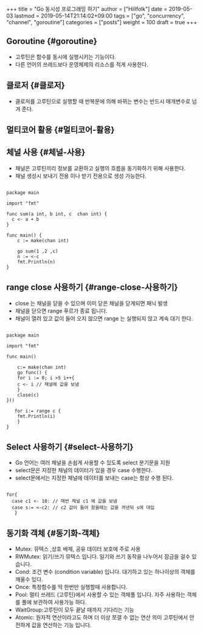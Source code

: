 +++
title = "Go 동시성 프로그래밍 하기"
author = ["Hillfolk"]
date = 2019-05-03
lastmod = 2019-05-14T21:14:02+09:00
tags = ["go", "concurrency", "channel", "goroutine"]
categories = ["posts"]
weight = 100
draft = true
+++

## Goroutine {#goroutine}

-   고루틴은 함수를 동시에 실행시키는 기능이다.
-   다른 언어의 쓰레드보다 운영체제의 리소스를 적게 사용한다.


## 클로저 {#클로저}

-   클로저를 고루틴으로 실행할 때 반복문에 의해 바뀌는 변수는 반드시 매개변수로 넘겨 준다.


## 멀티코어 활용 {#멀티코어-활용}


## 체널 사용 {#체널-사용}

-   채널은 고루틴끼리 정보를 교환하고 실행의 흐름을 동기화하기 위해 사용한다.
-   채널 생성시 보내기 전용 이나 받기 전용으로 생성 가능한다.

```nil

package main

import "fmt"

func sum(a int, b int, c  chan int) {
  c <- a + b
}

func main() {
    c := make(chan int)

    go sum(1 ,2 ,c)
    n := <-c
    fmt.Println(n)
}

```


## range close 사용하기 {#range-close-사용하기}

-   close 는 채널을 닫을 수 있으며 이미 닫은 채널을 닫게되면 패닉 발생
-   채널을 닫으면 range 푸르가 종료 됩니다.
-   채널이 열려 있고 값이 들어 오지 않으면 range 는 실행되지 않고 계속 대기 한다.

```nil

package main

import "fmt"

func main()

    c:= make(chan int)
    go func() {
    for i := 0; i >5 i++{
    c <- i // 채널에 값을 보냄
    }
    close(c)
}()

   for i:= range c {
    fmt.Println(i)
    }
}

```


## Select 사용하기 {#select-사용하기}

-   Go 언어는 여러 채널을 손쉽게 사용할 수 있도록 select 분기문을 지원
-   select문은 지정한 채널의 데이터가 있을 경우 case 수행한다.
-   select문에서는 지정한 체널에 데이터를 보내는 case는 항상 수행 된다.

```nil

for{
  case c1 <- 10: // 매번 체널 c1 에 값을 보냄
  case s:= <-c2: // c2 값이 들어 왔을때는 값을 꺼낸뒤 s에 대입
   }

```


## 동기화 객체 {#동기화-객체}

-   Mutex: 뮤텍스 ,상호 배제, 공유 데이터 보호에 주로 사용
-   RWMutex: 읽기/쓰기 뮤텍스 입니다. 일기와 쓰기 동작을 나누어서 잠금을 걸수 있습니다.
-   Cond: 조건 변수 (condition variable) 입니다. 대기하고 있는 하나이상의 객체를 깨울수 있다.
-   Once: 특정함수를 딱 한번만 실행할때 사용합니다.
-   Pool: 멀티 쓰레드 (고루틴)에서 사용할 수 있는 객체풀 입니다. 자주 사용하는 객체를 풀에 보관하여 사용가능 하다.
-   WaitGroup:고루틴이 모두 끝날 때까지 기다리는 기능
-   Atomic: 원자적 연산이라고도 하며 더 이상 쪼갤 수 없는 연산 의미 고루틴에서 안전하게 값을 연산하는 기능 입니다.